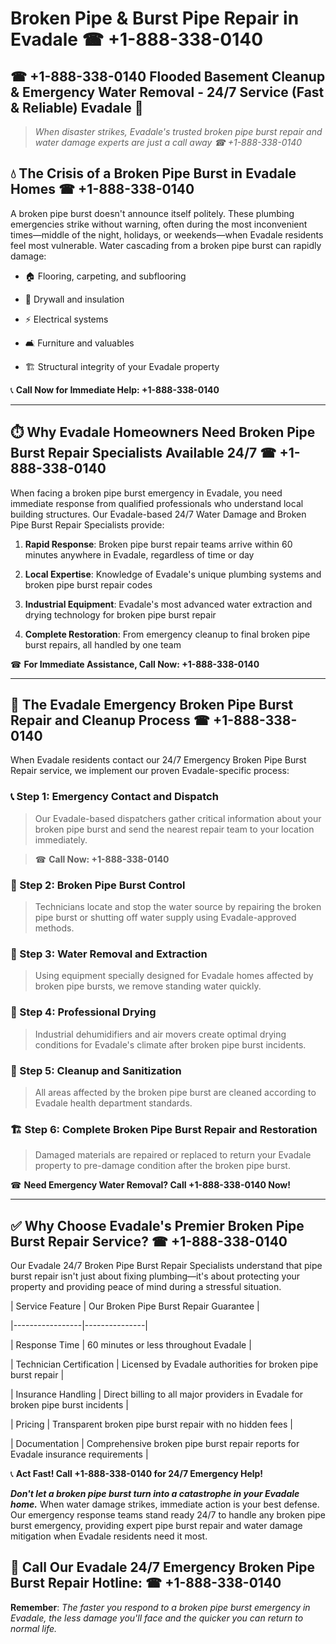 # Broken Pipe & Burst Pipe Repair in Evadale ☎ +1-888-338-0140  
## ☎ +1-888-338-0140 Flooded Basement Cleanup & Emergency Water Removal - 24/7 Service (Fast & Reliable) Evadale 🚨  

> *When disaster strikes, Evadale's trusted broken pipe burst repair and water damage experts are just a call away ☎ +1-888-338-0140*  

## 💧 The Crisis of a Broken Pipe Burst in Evadale Homes ☎ +1-888-338-0140  

A broken pipe burst doesn't announce itself politely. These plumbing emergencies strike without warning, often during the most inconvenient times—middle of the night, holidays, or weekends—when Evadale residents feel most vulnerable. Water cascading from a broken pipe burst can rapidly damage:  

* 🏠 Flooring, carpeting, and subflooring  
* 🧱 Drywall and insulation  
* ⚡ Electrical systems  
* 🛋️ Furniture and valuables  
* 🏗️ Structural integrity of your Evadale property  

📞 **Call Now for Immediate Help: +1-888-338-0140**  

---  

## ⏱️ Why Evadale Homeowners Need Broken Pipe Burst Repair Specialists Available 24/7 ☎ +1-888-338-0140  

When facing a broken pipe burst emergency in Evadale, you need immediate response from qualified professionals who understand local building structures. Our Evadale-based 24/7 Water Damage and Broken Pipe Burst Repair Specialists provide:  

1. **Rapid Response**: Broken pipe burst repair teams arrive within 60 minutes anywhere in Evadale, regardless of time or day  
2. **Local Expertise**: Knowledge of Evadale's unique plumbing systems and broken pipe burst repair codes  
3. **Industrial Equipment**: Evadale's most advanced water extraction and drying technology for broken pipe burst repair  
4. **Complete Restoration**: From emergency cleanup to final broken pipe burst repairs, all handled by one team  

☎ **For Immediate Assistance, Call Now: +1-888-338-0140**  

---  

## 🔧 The Evadale Emergency Broken Pipe Burst Repair and Cleanup Process ☎ +1-888-338-0140  

When Evadale residents contact our 24/7 Emergency Broken Pipe Burst Repair service, we implement our proven Evadale-specific process:  

### 📞 Step 1: Emergency Contact and Dispatch  
> Our Evadale-based dispatchers gather critical information about your broken pipe burst and send the nearest repair team to your location immediately.  
> ☎ **Call Now: +1-888-338-0140**  

### 🚿 Step 2: Broken Pipe Burst Control  
> Technicians locate and stop the water source by repairing the broken pipe burst or shutting off water supply using Evadale-approved methods.  

### 🌊 Step 3: Water Removal and Extraction  
> Using equipment specially designed for Evadale homes affected by broken pipe bursts, we remove standing water quickly.  

### 💨 Step 4: Professional Drying  
> Industrial dehumidifiers and air movers create optimal drying conditions for Evadale's climate after broken pipe burst incidents.  

### 🧼 Step 5: Cleanup and Sanitization  
> All areas affected by the broken pipe burst are cleaned according to Evadale health department standards.  

### 🏗️ Step 6: Complete Broken Pipe Burst Repair and Restoration  
> Damaged materials are repaired or replaced to return your Evadale property to pre-damage condition after the broken pipe burst.  

☎ **Need Emergency Water Removal? Call +1-888-338-0140 Now!**  

---  

## ✅ Why Choose Evadale's Premier Broken Pipe Burst Repair Service? ☎ +1-888-338-0140  

Our Evadale 24/7 Broken Pipe Burst Repair Specialists understand that pipe burst repair isn't just about fixing plumbing—it's about protecting your property and providing peace of mind during a stressful situation.  

| Service Feature | Our Broken Pipe Burst Repair Guarantee |  
|-----------------|---------------|  
| Response Time | 60 minutes or less throughout Evadale |  
| Technician Certification | Licensed by Evadale authorities for broken pipe burst repair |  
| Insurance Handling | Direct billing to all major providers in Evadale for broken pipe burst incidents |  
| Pricing | Transparent broken pipe burst repair with no hidden fees |  
| Documentation | Comprehensive broken pipe burst repair reports for Evadale insurance requirements |  

📞 **Act Fast! Call +1-888-338-0140 for 24/7 Emergency Help!**  

***Don't let a broken pipe burst turn into a catastrophe in your Evadale home.*** When water damage strikes, immediate action is your best defense. Our emergency response teams stand ready 24/7 to handle any broken pipe burst emergency, providing expert pipe burst repair and water damage mitigation when Evadale residents need it most.  

## 📱 Call Our Evadale 24/7 Emergency Broken Pipe Burst Repair Hotline: ☎ +1-888-338-0140  

**Remember**: *The faster you respond to a broken pipe burst emergency in Evadale, the less damage you'll face and the quicker you can return to normal life.*